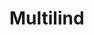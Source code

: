 <!-- <img class="logo-image" src='./assets/img/Cover-Image.jpg'> -->
<h1>Multilind</h1>

<style>
.cover:after {
    content: '';
    width: 100%;
    position: absolute;
    background-size: 100%;
    background-image: url("./assets/img/Cover-Image.jpg");
}

.cover h1 {
    font-family: bebas-neue, sans-serif;
    font-weight: 400;
    font-style: normal;
    color: white;
    font-size: 80px;
}

.github-corner svg {
    fill: black !important;
}

</style>